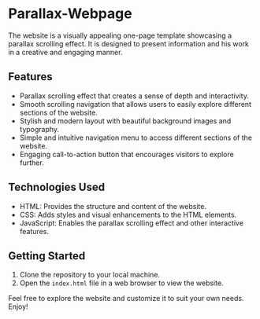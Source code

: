 # Parallax-Webpage

The website is a visually appealing one-page template showcasing a parallax scrolling effect. It is designed to present information and his work in a creative and engaging manner.

## Features

- Parallax scrolling effect that creates a sense of depth and interactivity.
- Smooth scrolling navigation that allows users to easily explore different sections of the website.
- Stylish and modern layout with beautiful background images and typography.
- Simple and intuitive navigation menu to access different sections of the website.
- Engaging call-to-action button that encourages visitors to explore further.

## Technologies Used

- HTML: Provides the structure and content of the website.
- CSS: Adds styles and visual enhancements to the HTML elements.
- JavaScript: Enables the parallax scrolling effect and other interactive features.

## Getting Started

1. Clone the repository to your local machine.
2. Open the `index.html` file in a web browser to view the website.

Feel free to explore the website and customize it to suit your own needs. Enjoy!
